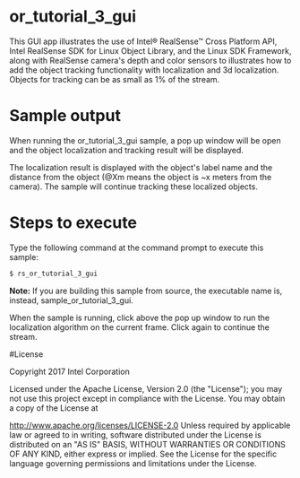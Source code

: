 # or_tutorial_3_gui

This GUI app illustrates the use of Intel® RealSense™ Cross Platform API, Intel RealSense SDK for Linux Object Library, and the Linux SDK Framework, along with RealSense camera's depth and color sensors to illustrates how to add the object tracking functionality with localization and 3d localization. Objects for tracking can be as small as 1% of the stream.

# Sample output

When running the or_tutorial_3_gui sample, a pop up window will be open and the object localization and tracking result will be displayed.

The localization result is displayed with the object's label name and the distance from the object (@Xm means the object is ~x meters from the camera). The sample will continue tracking these localized objects.

# Steps to execute

Type the following command at the command prompt to execute this sample:


```bash
$ rs_or_tutorial_3_gui
```

**Note:** If you are building this sample from source, the executable name is, instead, sample_or_tutorial_3_gui.

When the sample is running, click above the pop up window to run the localization algorithm on the current frame. Click again to continue the stream. 



#License

Copyright 2017 Intel Corporation

Licensed under the Apache License, Version 2.0 (the "License"); you may not use this project except in compliance with the License. You may obtain a copy of the License at

http://www.apache.org/licenses/LICENSE-2.0 Unless required by applicable law or agreed to in writing, software distributed under the License is distributed on an "AS IS" BASIS, WITHOUT WARRANTIES OR CONDITIONS OF ANY KIND, either express or implied. See the License for the specific language governing permissions and limitations under the License.
